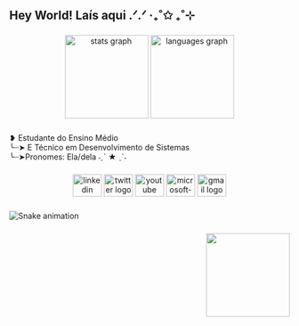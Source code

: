 <h2 align="left">Hey World! Laís aqui .ᐟ.ᐟ ‧₊˚✩ ₊˚⊹</h2>

###

<div align="center">
  <img src="https://github-readme-stats.vercel.app/api?username=HeeeyLais&hide_title=false&hide_rank=false&show_icons=true&include_all_commits=true&count_private=true&disable_animations=false&theme=dracula&locale=en&hide_border=false&order=1" height="150" alt="stats graph"  />
  <img src="https://github-readme-stats.vercel.app/api/top-langs?username=HeeeyLais&locale=en&hide_title=false&layout=compact&card_width=320&langs_count=5&theme=dracula&hide_border=false&order=2" height="150" alt="languages graph"  />
</div>

###

<p align="left">❥ Estudante do Ensino Médio<br>      ╰┈➤ E Técnico em Desenvolvimento de Sistemas<br>      ╰┈➤Pronomes: Ela/dela ˗ˏˋ ★ ˎˊ˗ </p>

###

<div align="center">
  <img src="https://raw.githubusercontent.com/maurodesouza/profile-readme-generator/master/src/assets/icons/social/linkedin/default.svg" width="52" height="40" alt="linkedin logo"  />
  <img src="https://raw.githubusercontent.com/maurodesouza/profile-readme-generator/master/src/assets/icons/social/twitter/default.svg" width="52" height="40" alt="twitter logo"  />
  <img src="https://raw.githubusercontent.com/maurodesouza/profile-readme-generator/master/src/assets/icons/social/youtube/default.svg" width="52" height="40" alt="youtube logo"  />
  <img src="https://raw.githubusercontent.com/maurodesouza/profile-readme-generator/master/src/assets/icons/social/microsoft-outlook/default.svg" width="52" height="40" alt="microsoft-outlook logo"  />
  <img src="https://raw.githubusercontent.com/maurodesouza/profile-readme-generator/master/src/assets/icons/social/gmail/default.svg" width="52" height="40" alt="gmail logo"  />
</div>

###

<img src="https://raw.githubusercontent.com/HeeeyLais/HeeeyLais/output/snake.svg" alt="Snake animation" />

###

<img align="right" height="150" src="https://i.pinimg.com/originals/af/c9/66/afc966b91eeec83eec99b83ef684fdb7.gif"  />

###                                                                                                                                                                                                                                                                                                                                                                                                 

